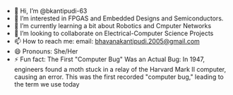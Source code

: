 - 👋 Hi, I’m @bkantipudi-63
- 👀 I’m interested in FPGAS and Embedded Designs and Semiconductors.
- 🌱 I’m currently learning a bit about Robotics and Cmputer Networks
- 💞️ I’m looking to collaborate on Electrical-Computer Science Projects
- 📫 How to reach me: email: bhavanakantipudi.2005@gmail.com
- 😄 Pronouns: She/Her
- ⚡ Fun fact: The First "Computer Bug" Was an Actual Bug: In 1947, engineers found a moth stuck in a relay of the Harvard Mark II computer, causing an error. This was the first recorded "computer bug," leading to the term we use today

<!---
bkantipudi-63/bkantipudi-63 is a ✨ special ✨ repository because its `README.md` (this file) appears on your GitHub profile.
You can click the Preview link to take a look at your changes.
--->

